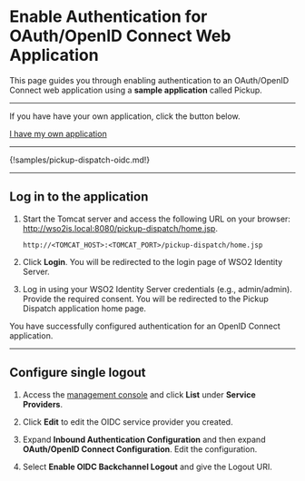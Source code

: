 # Enable Authentication for OAuth/OpenID Connect Web Application

This page guides you through enabling authentication to an OAuth/OpenID Connect web application using a **sample application** called Pickup. 

----
If you have have your own application, click the button below.

<a class="samplebtn_a" href="../../authenticate/regular-webapp-oidc" target="_blank" rel="nofollow noopener">I have my own application</a>

----

{!samples/pickup-dispatch-oidc.md!}

----

## Log in to the application

1. Start the Tomcat server and access the following URL on your browser: <http://wso2is.local:8080/pickup-dispatch/home.jsp>.

	```
	http://<TOMCAT_HOST>:<TOMCAT_PORT>/pickup-dispatch/home.jsp
	```

2. Click **Login**. You will be redirected to the login page of WSO2 Identity Server. 

3. Log in using your WSO2 Identity Server credentials (e.g., admin/admin). Provide the required consent. You will be redirected to the Pickup Dispatch application home page.

You have successfully configured authentication for an OpenID Connect application.

----

## Configure single logout

1. Access the [management console]() and click **List** under **Service Providers**. 

2. Click **Edit** to edit the OIDC service provider you created.

3. Expand **Inbound Authentication Configuration** and then expand **OAuth/OpenID Connect Configuration**. Edit the configuration.

4. Select **Enable OIDC Backchannel Logout** and give the Logout URI. 







